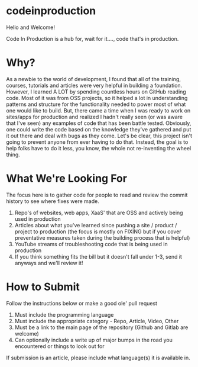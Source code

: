 # codeinproduction

Hello and Welcome!

Code In Production is a hub for, wait for it...., code that's in production.

# Why?

As a newbie to the world of development, I found that all of the training, courses, tutorials and articles were very helpful in building a foundation. However, I learned A LOT by spending countless hours on GitHub reading code. Most of it was from OSS projects, so it helped a lot in understanding patterns and structure for the functionality needed to power most of what one would like to build. But, there came a time when I was ready to work on sites/apps for production and realized I hadn't really seen (or was aware that I've seen) any examples of code that has been battle tested. Obviously, one could write the code based on the knowledge they've gathered and put it out there and deal with bugs as they come. Let's be clear, this project isn't going to prevent anyone from ever having to do that. Instead, the goal is to help folks have to do it less, you know, the whole not re-inventing the wheel thing.

# What We're Looking For
The focus here is to gather code for people to read and review the commit history to see where fixes were made.

1. Repo's of websites, web apps, XaaS' that are OSS and actively being used in production
2. Articles about what you've learned since pushing a site / product / project to production (the focus is mostly on FIXING but if you cover preventative measures taken during the building process that is helpful)
3. YouTube streams of troubleshooting code that is being used in production
4. If you think something fits the bill but it doesn't fall under 1-3, send it anyways and we'll review it!

# How to Submit
Follow the instructions below or make a good ole' pull request
1. Must include the programming language
2. Must include the appropriate category - Repo, Article, Video, Other
3. Must be a link to the main page of the repository (Github and Gitlab are welcome)
4. Can optionally include a write up of major bumps in the road you encountered or things to look out for 

If submission is an article, please include what language(s) it is available in.
